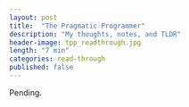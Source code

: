 ```yaml
---
layout: post
title:  "The Pragmatic Programmer"
description: "My thoughts, notes, and TLDR"
header-image: tpp_readthrough.jpg
length: "7 min"
categories: read-through
published: false
---
```

Pending.